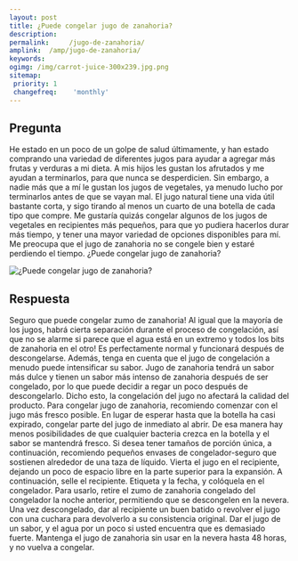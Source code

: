 ```yaml
---
layout: post
title: ¿Puede congelar jugo de zanahoria?  
description: 
permalink:     /jugo-de-zanahoria/
amplink:  /amp/jugo-de-zanahoria/
keywords: 
ogimg: /img/carrot-juice-300x239.jpg.png
sitemap:
 priority: 1
 changefreq:    'monthly'
---
```




## Pregunta

He estado en un poco de un golpe de salud últimamente, y han estado comprando una variedad de diferentes jugos para ayudar a agregar más frutas y verduras a mi dieta. A mis hijos les gustan los afrutados y me ayudan a terminarlos, para que nunca se desperdicien. Sin embargo, a nadie más que a mí le gustan los jugos de vegetales, ya menudo lucho por terminarlos antes de que se vayan mal. El jugo natural tiene una vida útil bastante corta, y sigo tirando al menos un cuarto de una botella de cada tipo que compre. Me gustaría quizás congelar algunos de los jugos de vegetales en recipientes más pequeños, para que yo pudiera hacerlos durar más tiempo, y tener una mayor variedad de opciones disponibles para mí. Me preocupa que el jugo de zanahoria no se congele bien y estaré perdiendo el tiempo. ¿Puede congelar jugo de zanahoria?


![¿Puede congelar jugo de zanahoria?](https://sepuedecongelar.com/img/carrot-juice-300x239.jpg "¿Puede congelar jugo de zanahoria?" )


## Respuesta

Seguro que puede congelar zumo de zanahoria! Al igual que la mayoría de los jugos, habrá cierta separación durante el proceso de congelación, así que no se alarme si parece que el agua está en un extremo y todos los bits de zanahoria en el otro! Es perfectamente normal y funcionará después de descongelarse. Además, tenga en cuenta que el jugo de congelación a menudo puede intensificar su sabor. Jugo de zanahoria tendrá un sabor más dulce y tienen un sabor más intenso de zanahoria después de ser congelado, por lo que puede decidir a regar un poco después de descongelarlo. Dicho esto, la congelación del jugo no afectará la calidad del producto.
Para congelar jugo de zanahoria, recomiendo comenzar con el jugo más fresco posible. En lugar de esperar hasta que la botella ha casi expirado, congelar parte del jugo de inmediato al abrir. De esa manera hay menos posibilidades de que cualquier bacteria crezca en la botella y el sabor se mantendrá fresco. Si desea tener tamaños de porción única, a continuación, recomiendo pequeños envases de congelador-seguro que sostienen alrededor de una taza de líquido. Vierta el jugo en el recipiente, dejando un poco de espacio libre en la parte superior para la expansión. A continuación, selle el recipiente. Etiqueta y la fecha, y colóquela en el congelador.
Para usarlo, retire el zumo de zanahoria congelado del congelador la noche anterior, permitiendo que se descongelen en la nevera. Una vez descongelado, dar al recipiente un buen batido o revolver el jugo con una cuchara para devolverlo a su consistencia original. Dar el jugo de un sabor, y el agua por un poco si usted encuentra que es demasiado fuerte. Mantenga el jugo de zanahoria sin usar en la nevera hasta 48 horas, y no vuelva a congelar.